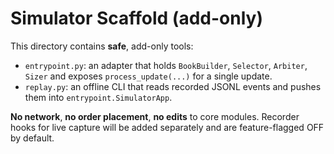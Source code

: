 # Simulator Scaffold (add-only)

This directory contains **safe**, add-only tools:
- `entrypoint.py`: an adapter that holds `BookBuilder`, `Selector`, `Arbiter`, `Sizer` and exposes `process_update(...)` for a single update.
- `replay.py`: an offline CLI that reads recorded JSONL events and pushes them into `entrypoint.SimulatorApp`.

**No network**, **no order placement**, **no edits** to core modules. Recorder hooks for live capture will be added separately and are feature-flagged OFF by default.
